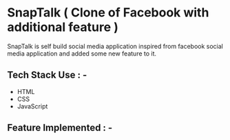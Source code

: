 # SnapTalk ( Clone of Facebook with additional feature )

<p>SnapTalk is self build social media application inspired from facebook social media application and added some new feature to it. </p>



## Tech Stack Use : -

  - HTML
  - CSS
  - JavaScript
  
## Feature Implemented : -


